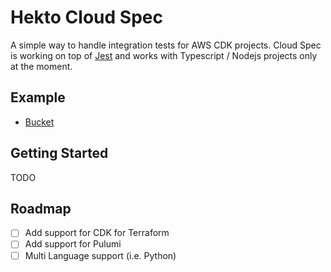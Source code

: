 # Hekto Cloud Spec

A simple way to handle integration tests for AWS CDK projects. Cloud Spec is working on top of [Jest](https://jestjs.io/) and works with Typescript / Nodejs projects only at the moment.

## Example

- [Bucket](./test/aws-cdk/bucket/component.test.ts)

## Getting Started

TODO

## Roadmap

- [ ] Add support for CDK for Terraform
- [ ] Add support for Pulumi
- [ ] Multi Language support (i.e. Python)